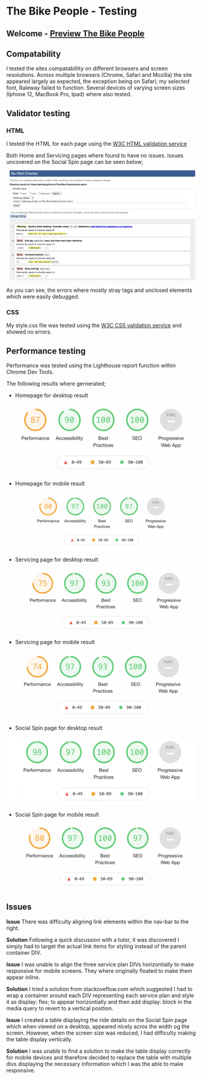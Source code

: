 # The Bike People - Testing

## Welcome - [Preview The Bike People](https://jamitag.github.io/The-Bike-People/)

## Compatability

I tested the sites compatabillity on different browsers and screen resolutions. Across multiple browsers 
(Chrome, Safari and Mozilla) the site appeared largely as expected, the exception being on Safari; 
my selected font, Raleway failed to function. Several devices of varying screen sizes 
(Iphone 12, MacBook Pro, Ipad) where also tested.

## Validator testing 

### HTML

I tested the HTML for each page using the [W3C HTML validation service](https://validator.w3.org/nu/)

Both Home and Servicing pages where found to have no issues. Issues uncovered on the Social Spin page can 
be seen below;

<img src="assets/images/readme-images/social_spin_validation_issue.webp">

As you can see, the errors where mostly stray tags and unclosed elements which were easily debugged.

### CSS

My style.css file was tested using the [W3C CSS validation service](https://jigsaw.w3.org/css-validator/) and 
showed no errors.

## Performance testing

Performance was tested using the Lighthouse report function within Chrome Dev Tools.

The following results where gernerated;

- Homepage for desktop result

<img src="assets/images/readme-images/homepage_desktop.webp">

- Homepage for mobile result

<img src="assets/images/readme-images/homepage_mobile.webp">

- Servicing page for desktop result

<img src="assets/images/readme-images/servicing_desktop.webp">

- Servicing page for mobile result

<img src="assets/images/readme-images/servicing_mobile.webp">

- Social Spin page for desktop result

<img src="assets/images/readme-images/social_spin_desktop.webp">

- Social Spin page for mobile result

<img src="assets/images/readme-images/social_spin_mobile.webp">

## Issues

<b>Issue</b>
There was difficulty aligning link elements within the nav-bar to the right.

<b>Solution</b>
Following a quick discussion with a tutor, it was discovered I simply had to target the actual link items 
for styling instead of the parent container DIV.

<b>Issue</b>
I was unable to align the three service plan DIVs horizontially to make responsive for mobile screens. 
They where originally floated to make them appear inline.

<b>Solution</b>
I tried a solution from stackoveflow.com which suggested I had to wrap a container around each DIV 
representing each service plan and style it as display: flex; to appear horizontially and then add 
display: block in the media query to revert to a vertical position.

<b>Issue</b>
I created a table displaying the ride details on the Social Spin page which when viewed on a desktop, appeared 
nicely acros the width og the screen. However, when the screen size was reduced, I had difficulty making the 
table display vertically.

<b>Solution</b>
I was unable to find a solution to make the table display correctly for mobile devices and therefore decided 
to replace the table with multiple divs displaying the necessary information which I was the able to make 
responsive.
